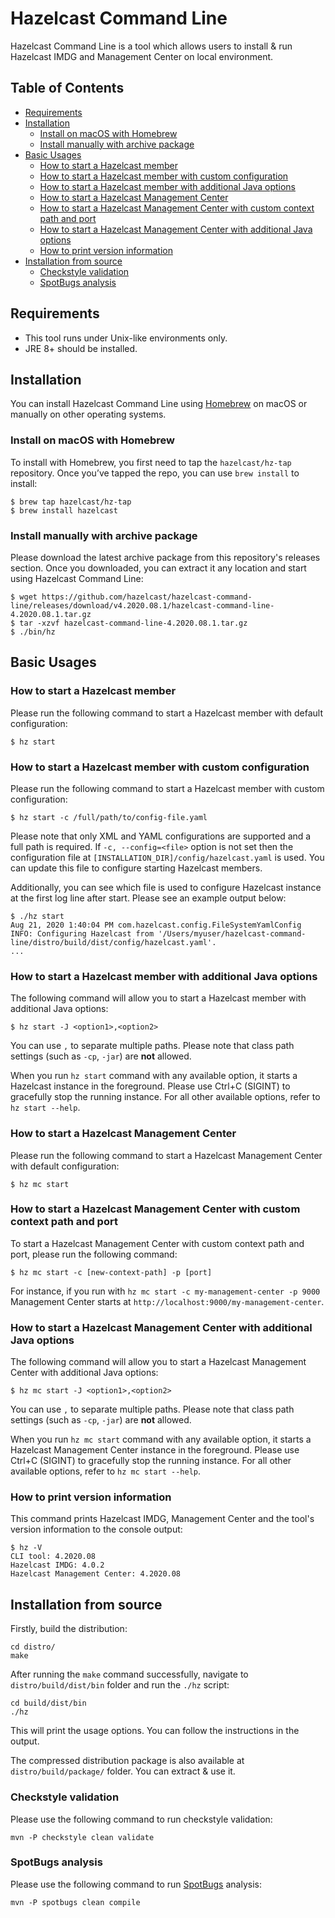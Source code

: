# Hazelcast Command Line

Hazelcast Command Line is a tool which allows users to install & run Hazelcast IMDG and Management Center on local environment. 

## Table of Contents

* [Requirements](#requirements)
* [Installation](#installation)
    * [Install on macOS with Homebrew](#install-on-macos-with-homebrew)
    * [Install manually with archive package](#install-manually-with-archive-package)
* [Basic Usages](#basic-usages)
    * [How to start a Hazelcast member](#how-to-start-a-hazelcast-member)
    * [How to start a Hazelcast member with custom configuration](#how-to-start-a-hazelcast-member-with-custom-configuration)
    * [How to start a Hazelcast member with additional Java options](#how-to-start-a-hazelcast-management-center-with-additional-java-options)
    * [How to start a Hazelcast Management Center](#how-to-start-a-hazelcast-management-center)
    * [How to start a Hazelcast Management Center with custom context path and port](#how-to-start-a-hazelcast-management-center-with-custom-context-path-and-port)
    * [How to start a Hazelcast Management Center with additional Java options](#how-to-start-a-hazelcast-management-center-with-additional-java-options)
    * [How to print version information](#how-to-print-version-information)
* [Installation from source](#installation-from-source)
    * [Checkstyle validation](#checkstyle-validation)
    * [SpotBugs analysis](#spotBugs-analysis)

## Requirements

- This tool runs under Unix-like environments only.
- JRE 8+ should be installed.

## Installation

You can install Hazelcast Command Line using [Homebrew](https://brew.sh/) on macOS or manually on other operating systems.

### Install on macOS with Homebrew 

To install with Homebrew, you first need to tap the `hazelcast/hz-tap` repository. Once you’ve tapped the repo, you can use `brew install` to install:

```
$ brew tap hazelcast/hz-tap
$ brew install hazelcast
```

### Install manually with archive package

Please download the latest archive package from this repository's releases section. Once you downloaded, you can extract it any location and start using Hazelcast Command Line:

```
$ wget https://github.com/hazelcast/hazelcast-command-line/releases/download/v4.2020.08.1/hazelcast-command-line-4.2020.08.1.tar.gz
$ tar -xzvf hazelcast-command-line-4.2020.08.1.tar.gz
$ ./bin/hz
``` 

## Basic Usages

### How to start a Hazelcast member

Please run the following command to start a Hazelcast member with default configuration:

```
$ hz start
``` 

### How to start a Hazelcast member with custom configuration

Please run the following command to start a Hazelcast member with custom configuration:

```
$ hz start -c /full/path/to/config-file.yaml
``` 

Please note that only XML and YAML configurations are supported and a full path is required. If `-c, --config=<file>` option is not set then the configuration file at `[INSTALLATION_DIR]/config/hazelcast.yaml` is used. You can update this file to configure starting Hazelcast members.

Additionally, you can see which file is used to configure Hazelcast instance at the first log line after start. Please see an example output below:

```
$ ./hz start
Aug 21, 2020 1:40:04 PM com.hazelcast.config.FileSystemYamlConfig
INFO: Configuring Hazelcast from '/Users/myuser/hazelcast-command-line/distro/build/dist/config/hazelcast.yaml'.
...
``` 

### How to start a Hazelcast member with additional Java options

The following command will allow you to start a Hazelcast member with additional Java options:

```
$ hz start -J <option1>,<option2>
``` 

You can use `,` to separate multiple paths. Please note that class path settings (such as `-cp`, `-jar`) are **not** allowed.

When you run `hz start` command with any available option, it starts a Hazelcast instance in the foreground. Please use Ctrl+C (SIGINT) to gracefully stop the running instance. For all other available options, refer to `hz start --help`. 

### How to start a Hazelcast Management Center

Please run the following command to start a Hazelcast Management Center with default configuration:

```
$ hz mc start
``` 

### How to start a Hazelcast Management Center with custom context path and port

To start a Hazelcast Management Center with custom context path and port, please run the following command:

```
$ hz mc start -c [new-context-path] -p [port]
``` 

For instance, if you run with `hz mc start -c my-management-center -p 9000` Management Center starts at `http://localhost:9000/my-management-center`.

### How to start a Hazelcast Management Center with additional Java options

The following command will allow you to start a Hazelcast Management Center with additional Java options:

```
$ hz mc start -J <option1>,<option2>
``` 

You can use `,` to separate multiple paths. Please note that class path settings (such as `-cp`, `-jar`) are **not** allowed. 

When you run `hz mc start` command with any available option, it starts a Hazelcast Management Center instance in the foreground. Please use Ctrl+C (SIGINT) to gracefully stop the running instance. For all other available options, refer to `hz mc start --help`. 

### How to print version information

This command prints Hazelcast IMDG, Management Center and the tool's version information to the console output: 

```
$ hz -V
CLI tool: 4.2020.08
Hazelcast IMDG: 4.0.2
Hazelcast Management Center: 4.2020.08
```

## Installation from source

Firstly, build the distribution:

```
cd distro/
make
```

After running the `make` command successfully, navigate to `distro/build/dist/bin` folder and run the `./hz` script:  

```
cd build/dist/bin
./hz
```

This will print the usage options. You can follow the instructions in the output.

The compressed distribution package is also available at `distro/build/package/` folder. You can extract & use it.


### Checkstyle validation

Please use the following command to run checkstyle validation:

```
mvn -P checkstyle clean validate
```

### SpotBugs analysis

Please use the following command to run [SpotBugs](https://spotbugs.github.io/) analysis:

```
mvn -P spotbugs clean compile
```